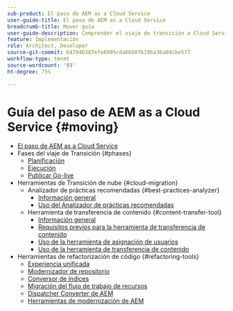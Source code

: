 ```yaml
---
sub-product: El paso de AEM as a Cloud Service
user-guide-title: El paso de AEM as a Cloud Service
breadcrumb-title: Mover guía
user-guide-description: Comprender el viaje de transición a Cloud Service
feature: Implementación
role: Architect, Developer
source-git-commit: 64794b387efe6995cda6b58fb19ba36a04cbe577
workflow-type: tm+mt
source-wordcount: '93'
ht-degree: 75%

---
```



# Guía del paso de AEM as a Cloud Service {#moving}

+ [El paso de AEM as a Cloud Service](/help/move-to-cloud-service/home.md)
+ Fases del viaje de Transición {#phases}
   + [Planificación](/help/move-to-cloud-service/planning.md)
   + [Ejecución](/help/move-to-cloud-service/execution.md)
   + [Publicar Go-live](/help/move-to-cloud-service/post-go-live.md)
+ Herramientas de Transición de nube {#cloud-migration}
   + Analizador de prácticas recomendadas {#best-practices-analyzer}
      + [Información general](/help/move-to-cloud-service/best-practices-analyzer/overview-best-practices-analyzer.md)
      + [Uso del Analizador de prácticas recomendadas](/help/move-to-cloud-service/best-practices-analyzer/using-best-practices-analyzer.md)
   + Herramienta de transferencia de contenido {#content-transfer-tool}
      + [Información general](/help/move-to-cloud-service/content-transfer-tool/overview-content-transfer-tool.md)
      + [Requisitos previos para la herramienta de transferencia de contenido](/help/move-to-cloud-service/content-transfer-tool/prerequisites-content-transfer-tool.md)
      + [Uso de la herramienta de asignación de usuarios](/help/move-to-cloud-service/content-transfer-tool/using-user-mapping-tool.md)
      + [Uso de la herramienta de transferencia de contenido](/help/move-to-cloud-service/content-transfer-tool/using-content-transfer-tool.md)
+ Herramientas de refactorización de código {#refactoring-tools}
   + [Experiencia unificada](/help/move-to-cloud-service/unified-experience.md)
   + [Modernizador de repositorio](/help/move-to-cloud-service/refactoring-tools/repo-modernizer.md)
   + [Conversor de índices](/help/move-to-cloud-service/refactoring-tools/index-converter.md)
   + [Migración del flujo de trabajo de recursos](/help/move-to-cloud-service/moving-to-aem-assets/asset-workflow-migration-tool.md)
   + [Dispatcher Converter de AEM](/help/move-to-cloud-service/refactoring-tools/dispatcher-transformation-utility-tools.md)
   + [Herramientas de modernización de AEM](/help/move-to-cloud-service/refactoring-tools/aem-modernization-tools.md)
